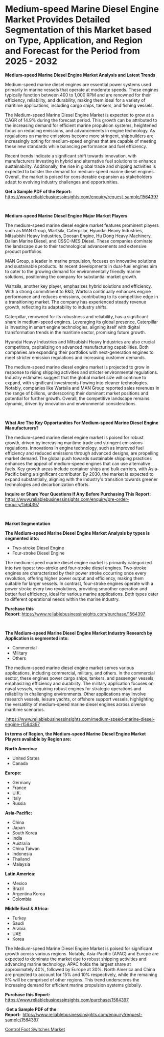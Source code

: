 <p><h1>Medium-speed Marine Diesel Engine Market Provides Detailed Segmentation of this Market based on Type, Application, and Region and Forecast for the Period from 2025 - 2032</h1></p><p><strong>Medium-speed Marine Diesel Engine Market Analysis and Latest Trends</strong></p>
<p><p>Medium-speed marine diesel engines are essential power systems used primarily in marine vessels that operate at moderate speeds. These engines typically function between 400 to 1,000 RPM and are renowned for their efficiency, reliability, and durability, making them ideal for a variety of maritime applications, including cargo ships, tankers, and fishing vessels.</p><p>The Medium-speed Marine Diesel Engine Market is expected to grow at a CAGR of 14.9% during the forecast period. This growth can be attributed to the increasing demand for efficient marine propulsion systems, heightened focus on reducing emissions, and advancements in engine technology. As regulations on marine emissions become more stringent, shipbuilders are increasingly opting for medium-speed engines that are capable of meeting these new standards while balancing performance and fuel efficiency.</p><p>Recent trends indicate a significant shift towards innovation, with manufacturers investing in hybrid and alternative fuel solutions to enhance sustainability. Additionally, the rise in global trade and shipping activities is expected to bolster the demand for medium-speed marine diesel engines. Overall, the market is poised for considerable expansion as stakeholders adapt to evolving industry challenges and opportunities.</p></p>
<p><strong>Get a Sample PDF of the Report:&nbsp;</strong> <a href="https://www.reliablebusinessinsights.com/enquiry/request-sample/1564397?utm_campaign=2820&utm_medium=2&utm_source=Github&utm_content=ia&utm_term=11042025&utm_id=medium-speed-marine-diesel-engine">https://www.reliablebusinessinsights.com/enquiry/request-sample/1564397</a></p>
<p>&nbsp;</p>
<p><strong>Medium-speed Marine Diesel Engine Major Market Players</strong></p>
<p><p>The medium-speed marine diesel engine market features prominent players such as MAN Group, Wartsila, Caterpillar, Hyundai Heavy Industries, Mitsubishi Heavy Industries, Doosan Engine, Hu Dong Heavy Machinery, Dalian Marine Diesel, and CSSC-MES Diesel. These companies dominate the landscape due to their technological advancements and extensive product portfolios.</p><p>MAN Group, a leader in marine propulsion, focuses on innovative solutions and sustainable products. Its recent developments in dual-fuel engines aim to cater to the growing demand for environmentally friendly marine solutions, positioning the company for substantial market growth.</p><p>Wartsila, another key player, emphasizes hybrid solutions and efficiency. With a strong commitment to R&D, Wartsila continually enhances engine performance and reduces emissions, contributing to its competitive edge in a transitioning market. The company has experienced steady revenue growth, reflecting its adaptability to industry shifts.</p><p>Caterpillar, renowned for its robustness and reliability, has a significant share in medium-speed engines. Leveraging its global presence, Caterpillar is investing in smart engine technologies, aligning itself with digital transformation trends in the maritime sector, promising future growth.</p><p>Hyundai Heavy Industries and Mitsubishi Heavy Industries are also crucial competitors, capitalizing on advanced manufacturing capabilities. Both companies are expanding their portfolios with next-generation engines to meet stricter emission regulations and increasing customer demands.</p><p>The medium-speed marine diesel engine market is projected to grow in response to rising shipping activities and stricter environmental regulations. Industry estimates suggest that the global market size will continue to expand, with significant investments flowing into cleaner technologies. Notably, companies like Wartsila and MAN Group reported sales revenues in the range of billions, underscoring their dominant market positions and potential for further growth. Overall, the competitive landscape remains dynamic, driven by innovation and environmental considerations.</p></p>
<p>&nbsp;</p>
<p><strong>What Are The Key Opportunities For Medium-speed Marine Diesel Engine Manufacturers?</strong></p>
<p><p>The medium-speed marine diesel engine market is poised for robust growth, driven by increasing maritime trade and stringent emissions regulations. Innovations in engine technology, such as improved fuel efficiency and reduced emissions through advanced designs, are propelling market demand. The global push towards sustainable shipping practices enhances the appeal of medium-speed engines that can use alternative fuels. Key growth areas include container ships and bulk carriers, with Asia-Pacific being a significant contributor. By 2030, the market is expected to expand substantially, aligning with the industry's transition towards greener technologies and decarbonization efforts.</p></p>
<p><strong>Inquire or Share Your Questions If Any Before Purchasing This Report:</strong> <a href="https://www.reliablebusinessinsights.com/enquiry/pre-order-enquiry/1564397?utm_campaign=2820&utm_medium=2&utm_source=Github&utm_content=ia&utm_term=11042025&utm_id=medium-speed-marine-diesel-engine">https://www.reliablebusinessinsights.com/enquiry/pre-order-enquiry/1564397</a></p>
<p>&nbsp;</p>
<p><strong>Market Segmentation</strong></p>
<p><strong>The Medium-speed Marine Diesel Engine Market Analysis by types is segmented into:</strong></p>
<p><ul><li>Two-stroke Diesel Engine</li><li>Four-stroke Diesel Engine</li></ul></p>
<p><p>The medium-speed marine diesel engine market is primarily categorized into two types: two-stroke and four-stroke diesel engines. Two-stroke engines are characterized by their power stroke occurring once every revolution, offering higher power output and efficiency, making them suitable for larger vessels. In contrast, four-stroke engines operate with a power stroke every two revolutions, providing smoother operation and better fuel efficiency, ideal for various marine applications. Both types cater to different operational needs within the marine industry.</p></p>
<p><strong>Purchase this Report:&nbsp;</strong><a href="https://www.reliablebusinessinsights.com/purchase/1564397?utm_campaign=2820&utm_medium=2&utm_source=Github&utm_content=ia&utm_term=11042025&utm_id=medium-speed-marine-diesel-engine">https://www.reliablebusinessinsights.com/purchase/1564397</a></p>
<p>&nbsp;</p>
<p><strong>The Medium-speed Marine Diesel Engine Market Industry Research by Application is segmented into:</strong></p>
<p><ul><li>Commercial</li><li>Military</li><li>Others</li></ul></p>
<p><p>The medium-speed marine diesel engine market serves various applications, including commercial, military, and others. In the commercial sector, these engines power cargo ships, tankers, and passenger vessels, emphasizing efficiency and durability. The military application focuses on naval vessels, requiring robust engines for strategic operations and reliability in challenging environments. Other applications may involve research vessels, leisure yachts, or offshore support vessels, highlighting the versatility of medium-speed marine diesel engines across diverse maritime scenarios.</p></p>
<p><a href="https://www.reliablebusinessinsights.com/medium-speed-marine-diesel-engine-r1564397?utm_campaign=2820&utm_medium=2&utm_source=Github&utm_content=ia&utm_term=11042025&utm_id=medium-speed-marine-diesel-engine">&nbsp;https://www.reliablebusinessinsights.com/medium-speed-marine-diesel-engine-r1564397</a></p>
<p><strong>In terms of Region, the Medium-speed Marine Diesel Engine Market Players available by Region are:</strong></p>
<p>
    <p> <strong> North America: </strong>
        <ul>
            <li>United States</li>
            <li>Canada</li>
        </ul>
        </p> 
    <p> <strong> Europe: </strong>
        <ul>
            <li>Germany</li>
            <li>France</li>
            <li>U.K.</li>
            <li>Italy</li>
            <li>Russia</li>
        </ul>
        </p> 
    <p> <strong> Asia-Pacific: </strong>
        <ul>
            <li>China</li>
            <li>Japan</li>
            <li>South Korea</li>
            <li>India</li>
            <li>Australia</li>
            <li>China Taiwan</li>
            <li>Indonesia</li>
            <li>Thailand</li>
            <li>Malaysia</li>
        </ul>
        </p> 
    <p> <strong> Latin America: </strong>
        <ul>
            <li>Mexico</li>
            <li>Brazil</li>
            <li>Argentina Korea</li>
            <li>Colombia</li>
        </ul>
        </p> 
    <p> <strong> Middle East & Africa: </strong>
        <ul>
            <li>Turkey</li>
            <li>Saudi</li>
            <li>Arabia</li>
            <li>UAE</li>
            <li>Korea</li>
        </ul>
    </p>
    </p>
<p><p>The Medium-speed Marine Diesel Engine Market is poised for significant growth across various regions. Notably, Asia-Pacific (APAC) and Europe are expected to dominate the market due to robust shipping activities and advancing marine technology. APAC holds the largest share at approximately 40%, followed by Europe at 30%. North America and China are projected to account for 15% and 10% respectively, while the remaining 5% will be comprised of other regions. This trend underscores the increasing demand for efficient marine propulsion systems globally.</p></p>
<p><strong>Purchase this Report: </strong><a href="https://www.reliablebusinessinsights.com/purchase/1564397?utm_campaign=2820&utm_medium=2&utm_source=Github&utm_content=ia&utm_term=11042025&utm_id=medium-speed-marine-diesel-engine">https://www.reliablebusinessinsights.com/purchase/1564397</a></p>
<p>&nbsp;<strong>Get a Sample PDF of the Report:&nbsp;&nbsp;</strong><a href="https://www.reliablebusinessinsights.com/enquiry/request-sample/1564397?utm_campaign=2820&utm_medium=2&utm_source=Github&utm_content=ia&utm_term=11042025&utm_id=medium-speed-marine-diesel-engine">https://www.reliablebusinessinsights.com/enquiry/request-sample/1564397</a></p>
<p><strong></strong></p>
<p><p><a href="https://github.com/nagateyisu29/Market-Research-Report-List-1/blob/main/control-foot-switches-market.md?utm_campaign=2820&utm_medium=2&utm_source=Github&utm_content=ia&utm_term=11042025&utm_id=medium-speed-marine-diesel-engine">Control Foot Switches Market</a></p></p>
